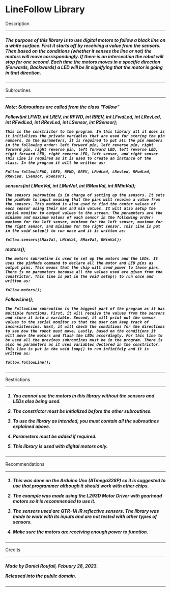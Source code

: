 # LineFollow Library

Description

--------------

<h5> 
The purpose of this library is to use digital motors to follow a black line on a white surface. First it starts off by receiving a value from the sensors. Then based on the conditions (whether it senses the line or not) the motors will move corrispondingly. If there is an intersection the robot will stop for one second. Each time the motors moves in a specific direction (Forwards, Backwards) a LED will be lit signifying that the motor is going in that direction. 
</h5>

--------------

Subroutines

--------------

<h5>

Note: Subroutines are called from the class "Follow"

Follow(int LFWD, int LREV, int RFWD, int RREV, int LFwdLed, int LRevLed, int RFwdLed, int RRevLed,  int LSensor, int RSensor);
    
    This is the constrictor to the program. In this library all it does is it initializes the private variables that are used for storing the pin numbers. In the parameters, it is required to put all the pin numbers in the following order: left forward pin, left reverse pin, right forward pin, right reverse pin, left forward LED, left reverse LED, right forward LED, right reverse LED, left sensor, and right sensor. This line is required as it is used to create an instance of the class. In the program it will be written as: 
    
    Follow follow(LFWD, LREV, RFWD, RREV, LFwdLed, LRevLed, RFwdLed, RRevLed, LSensor, RSensor);

sensors(int LMaxVal, int LMinVal, int RMaxVal, int RMinVal);

    The sensors subroutine is in charge of setting up the sensors. It sets the pinMode to input meaning that the pins will receive a value from the sensors. This method is also used to find the center values of each sensor using their max and min values. It will also setup the serial monitor to output values to the screen. The perameters are the minimum and maximum values of each sensor in the following order: maximum for the left sensor, minimum for the left sensor, maximum for the right sensor, and minimum for the right sensor. This line is put in the void setup() to run once and it is written as:
    
    follow.sensors(LMaxVal, LMinVal, RMaxVal, RMinVal);

motors();

    The motors subroutine is used to set up the motors and the LEDs. It uses the pinMode command to declare all the motor and LED pins as output pins. This means that the chip will send power to those pins. There is no parameters because all the values used are given from the constrictor. This line is put in the void setup() to run once and written as:
    
    follow.motors();

FollowLine();

    The FollowLine subroutine is the biggest part of the program as it has multiple functions. First, it will receive the values from the sensors and store it into a variable. Second, it will print out the sensor values to the serial monitor so that the user can keep track of inconsistencies. Next, it will check the conditions for the directions to see how the robot must move. Lastly, based on the conditions it will move the motors and flash the LEDs accordingly. For this line to be used all the previous subroutines must be in the program. There is also no parameters as it uses variables declared in the constrictor. This line is put in the void loop() to run infinitely and it is written as:
    
    follow.followLine();
</h5>

--------------

Restrictions

--------------

<h5>

1) You cannot use the motors in this library without the sensors and LEDs also being used.

2) The constrictor must be initialized before the other subroutines.

3) To use the library as intended, you must contain all the subroutines explained above. 

4) Parameters must be added if required.

5) This library is used with digital motors only.

</h5>

--------------

Recommendations

--------------

<h5>

1) This was done on the Arduino Uno (ATmega328P) so it is suggested to use that programmer although it should work with other chips.

2) The example was made using the L293D Motor Driver with gearhead motors so it is recommended to use it.

3) The sensors used are QTR-1A IR reflective sensors. The library was made to work with its inputs and are not tested with other types of sensors.

4) Make sure the motors are receiving enough power to function. 
</h5>

--------------

Credits

--------------

<h5>
Made by Daniel Roufail, Febuary 28, 2023.

Released into the public domain.
</h5>

--------------
